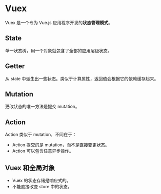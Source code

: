 # Vuex
Vuex 是一个专为 Vue.js 应用程序开发的**状态管理模式**。

## State
单一状态树，用一个对象就包含了全部的应用层级状态。

## Getter
从 state 中派生出一些状态。类似于计算属性，返回值会根据它的依赖缓存起来。

## Mutation
更改状态的唯一方法是提交 mutation。

## Action
Action 类似于 mutation，不同在于：
- Action 提交的是 mutation，而不是直接变更状态。
- Action 可以包含任意异步操作。

## Vuex 和全局对象
- Vuex 的状态存储是响应式的。
- 不能直接改变 store 中的状态。
